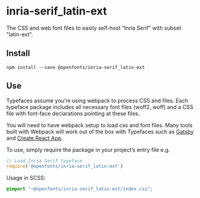 
# inria-serif_latin-ext

The CSS and web font files to easily self-host “Inria Serif” with subset "latin-ext".

## Install

`npm install --save @openfonts/inria-serif_latin-ext`

## Use

Typefaces assume you’re using webpack to process CSS and files. Each typeface
package includes all necessary font files (woff2, woff) and a CSS file with
font-face declarations pointing at these files.

You will need to have webpack setup to load css and font files. Many tools built
with Webpack will work out of the box with Typefaces such as [Gatsby](https://github.com/gatsbyjs/gatsby)
and [Create React App](https://github.com/facebookincubator/create-react-app).

To use, simply require the package in your project’s entry file e.g.

```javascript
// Load Inria Serif typeface
require('@openfonts/inria-serif_latin-ext')
```

Usage in SCSS:
```scss
@import "~@openfonts/inria-serif_latin-ext/index.css";
```
